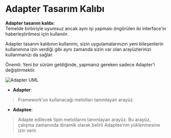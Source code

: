  # Adapter Tasarım Kalıbı
**Adapter tasarım kalıbı:**</br>
Temelde birbiriyle uyumsuz ancak aynı işi yapması
öngörülen iki interface'in haberleştirilmesi için
kullanılır.

Adapter tasarım kalıbının kullanımı, sizin
uygulamalarınızın yeni bileşenlerin kullanımına
izin verdiği gibi aynı zamanda sizin var olan
arayüzlerinizi kullanmanızı da sağlar.

Önemli: Yeni bir sürüm geldiğinde, yapmanız
gereken sadece Adapter’i değiştirmektir.
</br>

![Adapter UML](https://drive.google.com/open?id=1nhKq3KgPvkvqwLsfKqssH86vZeEAVI_V)

- **Adapter**: 
> Framework’un kullanacağı metotları
tanımlayan arayüz.

- **Adaptee**: 
> Adapte edilecek tipin metotlarını
tanımlayan arayüz. Bu arayüz, çalışma zamanında
dinamik olarak belirli Adaptee’nin yüklenmesine
izin verir.

